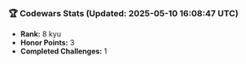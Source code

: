 ### 🏆 Codewars Stats (Updated: 2025-05-10 16:08:47 UTC)

- **Rank:** 8 kyu
- **Honor Points:** 3
- **Completed Challenges:** 1
